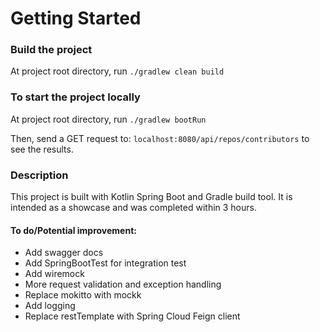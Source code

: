 # Getting Started

### Build the project
At project root directory, run `./gradlew clean build`

### To start the project locally
At project root directory, run `./gradlew bootRun`

Then, send a GET request to: `localhost:8080/api/repos/contributors` to see the results.

### Description
This project is built with Kotlin Spring Boot and Gradle build tool. It is intended as a showcase and was completed within 3 hours.

#### To do/Potential improvement:
- Add swagger docs
- Add SpringBootTest for integration test
- Add wiremock
- More request validation and exception handling
- Replace mokitto with mockk
- Add logging
- Replace restTemplate with Spring Cloud Feign client
